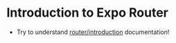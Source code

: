# Introduction to Expo Router

- Try to understand [router/introduction](https://docs.expo.dev/router/introduction/) documentation!
